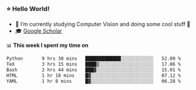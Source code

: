 ### ⭐️ Hello World!

<!--
**hologerry/hologerry** is a ✨ _special_ ✨ repository because its `README.md` (this file) appears on your GitHub profile.

Here are some ideas to get you started:

- 🔭 I’m currently working and studying on Computer Vision
- 🌱 I’m currently learning at Peking University
- 💬 Ask me about 
- 📫 How to reach me: E-mail
- 😄 Pronouns: he/his
- ⚡ Fun fact: Music is the Power
-->


- 🔭 I’m currently studying Computer Vision and doing some cool stuff 🤖
- 🎓 [Google Scholar](https://scholar.google.com/citations?user=3ykqW9wAAAAJ&hl=en)


📊 **This week I spent my time on**

<!--START_SECTION:waka-->

```txt
Python       9 hrs 30 mins   █████████████░░░░░░░░░░░░   52.09 %
TeX          3 hrs 15 mins   ████▒░░░░░░░░░░░░░░░░░░░░   17.86 %
Bash         2 hrs 44 mins   ███▓░░░░░░░░░░░░░░░░░░░░░   15.01 %
HTML         1 hr 18 mins    █▓░░░░░░░░░░░░░░░░░░░░░░░   07.12 %
YAML         1 hr 8 mins     █▓░░░░░░░░░░░░░░░░░░░░░░░   06.28 %
```

<!--END_SECTION:waka-->
